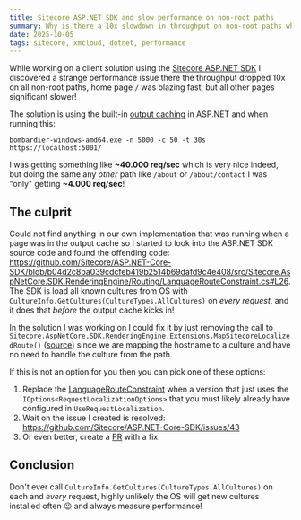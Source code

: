 ```yaml
---
title: Sitecore ASP.NET SDK and slow performance on non-root paths
summary: Why is there a 10x slowdown in throughput on non-root paths when using ASP.NET OutputCache?
date: 2025-10-05
tags: sitecore, xmcloud, dotnet, performance
---
```


While working on a client solution using the [Sitecore ASP.NET SDK](https://github.com/Sitecore/ASP.NET-Core-SDK) I discovered a strange performance issue there the throughput dropped 10x on all non-root paths, home page `/` was blazing fast, but all other pages significant slower!

The solution is using the built-in [output caching](https://learn.microsoft.com/en-us/aspnet/core/performance/caching/output?view=aspnetcore-9.0) in ASP.NET and when running this:

`bombardier-windows-amd64.exe -n 5000 -c 50 -t 30s https://localhost:5001/`

I was getting something like **~40.000 req/sec** which is very nice indeed, but doing the same any *other* path like `/about` or `/about/contact` I was "only" getting **~4.000 req/sec**!

## The culprit

Could not find anything in our own implementation that was running when a page was in the output cache so I started to look into the ASP.NET SDK source code and found the offending code: <https://github.com/Sitecore/ASP.NET-Core-SDK/blob/b04d2c8ba039cdcfeb419b2514b69dafd9c4e408/src/Sitecore.AspNetCore.SDK.RenderingEngine/Routing/LanguageRouteConstraint.cs#L26>. The SDK is load all known cultures from OS with `CultureInfo.GetCultures(CultureTypes.AllCultures)` on *every request*, and it does that *before* the output cache kicks in!

In the solution I was working on I could fix it by just removing the call to `Sitecore.AspNetCore.SDK.RenderingEngine.Extensions.MapSitecoreLocalizedRoute()` ([source](https://github.com/Sitecore/ASP.NET-Core-SDK/blob/b04d2c8ba039cdcfeb419b2514b69dafd9c4e408/src/Sitecore.AspNetCore.SDK.RenderingEngine/Extensions/ControllerEndpointExtensions.cs#L11)) since we are mapping the hostname to a culture and have no need to handle the culture from the path.

If this is not an option for you then you can pick one of these options:

1. Replace the [LanguageRouteConstraint](https://github.com/Sitecore/ASP.NET-Core-SDK/blob/b04d2c8ba039cdcfeb419b2514b69dafd9c4e408/src/Sitecore.AspNetCore.SDK.RenderingEngine/Routing/LanguageRouteConstraint.cs#L26) when a version that just uses the `IOptions<RequestLocalizationOptions>` that you must likely already have configured in `UseRequestLocalization`.
1. Wait on the issue I created is resolved: <https://github.com/Sitecore/ASP.NET-Core-SDK/issues/43>
1. Or even better, create a [PR](https://github.com/Sitecore/ASP.NET-Core-SDK/pulls) with a fix.

## Conclusion

Don't ever call `CultureInfo.GetCultures(CultureTypes.AllCultures)` on each and *every* request, highly unlikely the OS will get new cultures installed often 😉 and always measure performance!
